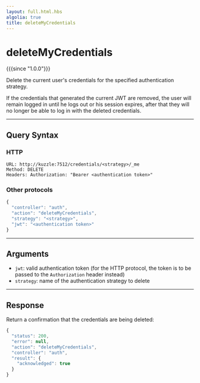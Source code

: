 ```yaml
---
layout: full.html.hbs
algolia: true
title: deleteMyCredentials
---
```


# deleteMyCredentials

{{{since "1.0.0"}}}

Delete the current user's credentials for the specified authentication strategy.

If the credentials that generated the current JWT are removed, the user will remain logged in until he logs out or his session expires, after that they will no longer be able to log in with the deleted credentials.

---

## Query Syntax

### HTTP

```http
URL: http://kuzzle:7512/credentials/<strategy>/_me
Method: DELETE  
Headers: Authorization: "Bearer <authentication token>"
```

### Other protocols

```js
{
  "controller": "auth",
  "action": "deleteMyCredentials",
  "strategy": "<strategy>",
  "jwt": "<authentication token>"
}
```

---

## Arguments

* `jwt`: valid authentication token (for the HTTP protocol, the token is to be passed to the `Authorization` header instead)
* `strategy`: name of the authentication strategy to delete

---

## Response

Return a confirmation that the credentials are being deleted:

```js
{
  "status": 200,
  "error": null,
  "action": "deleteMyCredentials",
  "controller": "auth",
  "result": {
    "acknowledged": true
  }
}
```
